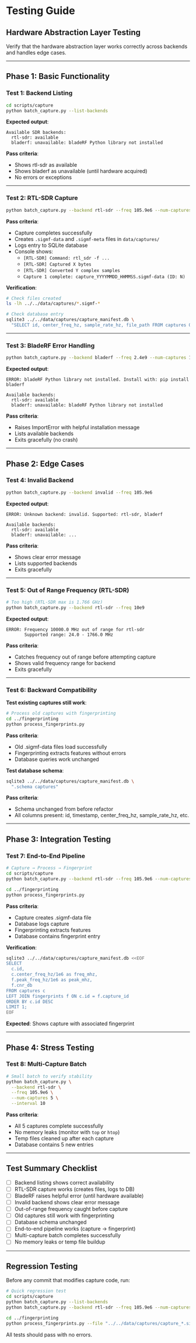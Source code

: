 # Testing Guide

## Hardware Abstraction Layer Testing

Verify that the hardware abstraction layer works correctly across backends and handles edge cases.

---

## Phase 1: Basic Functionality

### Test 1: Backend Listing

```bash
cd scripts/capture
python batch_capture.py --list-backends
```

**Expected output**:
```
Available SDR backends:
  rtl-sdr: available
  bladerf: unavailable: bladeRF Python library not installed
```

**Pass criteria**:
- Shows rtl-sdr as available
- Shows bladerf as unavailable (until hardware acquired)
- No errors or exceptions

---

### Test 2: RTL-SDR Capture

```bash
python batch_capture.py --backend rtl-sdr --freq 105.9e6 --num-captures 1
```

**Pass criteria**:
- Capture completes successfully
- Creates `.sigmf-data` and `.sigmf-meta` files in `data/captures/`
- Logs entry to SQLite database
- Console shows:
  - `[RTL-SDR] Command: rtl_sdr -f ...`
  - `[RTL-SDR] Captured X bytes`
  - `[RTL-SDR] Converted Y complex samples`
  - `Capture 1 complete: capture_YYYYMMDD_HHMMSS.sigmf-data (ID: N)`

**Verification**:
```bash
# Check files created
ls -lh ../../data/captures/*.sigmf-*

# Check database entry
sqlite3 ../../data/captures/capture_manifest.db \
  "SELECT id, center_freq_hz, sample_rate_hz, file_path FROM captures ORDER BY id DESC LIMIT 1;"
```

---

### Test 3: BladeRF Error Handling

```bash
python batch_capture.py --backend bladerf --freq 2.4e9 --num-captures 1
```

**Expected output**:
```
ERROR: bladeRF Python library not installed. Install with: pip install bladerf

Available backends:
  rtl-sdr: available
  bladerf: unavailable: bladeRF Python library not installed
```

**Pass criteria**:
- Raises ImportError with helpful installation message
- Lists available backends
- Exits gracefully (no crash)

---

## Phase 2: Edge Cases

### Test 4: Invalid Backend

```bash
python batch_capture.py --backend invalid --freq 105.9e6
```

**Expected output**:
```
ERROR: Unknown backend: invalid. Supported: rtl-sdr, bladerf

Available backends:
  rtl-sdr: available
  bladerf: unavailable: ...
```

**Pass criteria**:
- Shows clear error message
- Lists supported backends
- Exits gracefully

---

### Test 5: Out of Range Frequency (RTL-SDR)

```bash
# Too high (RTL-SDR max is 1.766 GHz)
python batch_capture.py --backend rtl-sdr --freq 10e9
```

**Expected output**:
```
ERROR: Frequency 10000.0 MHz out of range for rtl-sdr
       Supported range: 24.0 - 1766.0 MHz
```

**Pass criteria**:
- Catches frequency out of range before attempting capture
- Shows valid frequency range for backend
- Exits gracefully

---

### Test 6: Backward Compatibility

**Test existing captures still work**:

```bash
# Process old captures with fingerprinting
cd ../fingerprinting
python process_fingerprints.py
```

**Pass criteria**:
- Old .sigmf-data files load successfully
- Fingerprinting extracts features without errors
- Database queries work unchanged

**Test database schema**:

```bash
sqlite3 ../../data/captures/capture_manifest.db \
  ".schema captures"
```

**Pass criteria**:
- Schema unchanged from before refactor
- All columns present: id, timestamp, center_freq_hz, sample_rate_hz, etc.

---

## Phase 3: Integration Testing

### Test 7: End-to-End Pipeline

```bash
# Capture → Process → Fingerprint
cd scripts/capture
python batch_capture.py --backend rtl-sdr --freq 105.9e6 --num-captures 1

cd ../fingerprinting
python process_fingerprints.py
```

**Pass criteria**:
- Capture creates .sigmf-data file
- Database logs capture
- Fingerprinting extracts features
- Database contains fingerprint entry

**Verification**:
```bash
sqlite3 ../../data/captures/capture_manifest.db <<EOF
SELECT
  c.id,
  c.center_freq_hz/1e6 as freq_mhz,
  f.peak_freq_hz/1e6 as peak_mhz,
  f.cnr_db
FROM captures c
LEFT JOIN fingerprints f ON c.id = f.capture_id
ORDER BY c.id DESC
LIMIT 1;
EOF
```

**Expected**: Shows capture with associated fingerprint

---

## Phase 4: Stress Testing

### Test 8: Multi-Capture Batch

```bash
# Small batch to verify stability
python batch_capture.py \
  --backend rtl-sdr \
  --freq 105.9e6 \
  --num-captures 5 \
  --interval 10
```

**Pass criteria**:
- All 5 captures complete successfully
- No memory leaks (monitor with `top` or `htop`)
- Temp files cleaned up after each capture
- Database contains 5 new entries

---

## Test Summary Checklist

- [ ] Backend listing shows correct availability
- [ ] RTL-SDR capture works (creates files, logs to DB)
- [ ] BladeRF raises helpful error (until hardware available)
- [ ] Invalid backend shows clear error message
- [ ] Out-of-range frequency caught before capture
- [ ] Old captures still work with fingerprinting
- [ ] Database schema unchanged
- [ ] End-to-end pipeline works (capture → fingerprint)
- [ ] Multi-capture batch completes successfully
- [ ] No memory leaks or temp file buildup

---

## Regression Testing

Before any commit that modifies capture code, run:

```bash
# Quick regression test
cd scripts/capture
python batch_capture.py --list-backends
python batch_capture.py --backend rtl-sdr --freq 105.9e6 --num-captures 1

cd ../fingerprinting
python process_fingerprints.py --file "../../data/captures/capture_*.sigmf-data"
```

All tests should pass with no errors.
